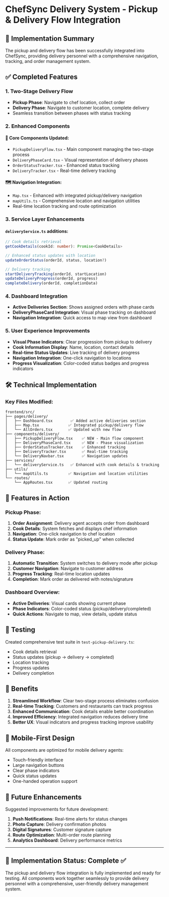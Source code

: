 # ChefSync Delivery System - Pickup & Delivery Flow Integration

## 🚚 Implementation Summary

The pickup and delivery flow has been successfully integrated into ChefSync, providing delivery personnel with a comprehensive navigation, tracking, and order management system.

## ✅ Completed Features

### 1. **Two-Stage Delivery Flow**

- **Pickup Phase**: Navigate to chef location, collect order
- **Delivery Phase**: Navigate to customer location, complete delivery
- Seamless transition between phases with status tracking

### 2. **Enhanced Components**

#### 📱 Core Components Updated:

- `PickupDeliveryFlow.tsx` - Main component managing the two-stage process
- `DeliveryPhaseCard.tsx` - Visual representation of delivery phases
- `OrderStatusTracker.tsx` - Enhanced status tracking
- `DeliveryTracker.tsx` - Real-time delivery tracking

#### 🗺️ Navigation Integration:

- `Map.tsx` - Enhanced with integrated pickup/delivery navigation
- `mapUtils.ts` - Comprehensive location and navigation utilities
- Real-time location tracking and route optimization

### 3. **Service Layer Enhancements**

#### `deliveryService.ts` additions:

```typescript
// Cook details retrieval
getCookDetails(cookId: number): Promise<CookDetails>

// Enhanced status updates with location
updateOrderStatus(orderId, status, location?)

// Delivery tracking
startDeliveryTracking(orderId, startLocation)
updateDeliveryProgress(orderId, progress)
completeDelivery(orderId, completionData)
```

### 4. **Dashboard Integration**

- **Active Deliveries Section**: Shows assigned orders with phase cards
- **DeliveryPhaseCard Integration**: Visual phase tracking on dashboard
- **Navigation Integration**: Quick access to map view from dashboard

### 5. **User Experience Improvements**

- **Visual Phase Indicators**: Clear progression from pickup to delivery
- **Cook Information Display**: Name, location, contact details
- **Real-time Status Updates**: Live tracking of delivery progress
- **Navigation Integration**: One-click navigation to locations
- **Progress Visualization**: Color-coded status badges and progress indicators

## 🛠️ Technical Implementation

### Key Files Modified:

```
frontend/src/
├── pages/delivery/
│   ├── Dashboard.tsx        ✅ Added active deliveries section
│   ├── Map.tsx             ✅ Integrated pickup/delivery flow
│   └── AllOrders.tsx       ✅ Updated with new flow
├── components/delivery/
│   ├── PickupDeliveryFlow.tsx    ✅ NEW - Main flow component
│   ├── DeliveryPhaseCard.tsx     ✅ NEW - Phase visualization
│   ├── OrderStatusTracker.tsx    ✅ Enhanced tracking
│   ├── DeliveryTracker.tsx       ✅ Real-time tracking
│   └── DeliveryNavbar.tsx        ✅ Navigation updates
├── services/
│   └── deliveryService.ts   ✅ Enhanced with cook details & tracking
├── utils/
│   └── mapUtils.ts         ✅ Navigation and location utilities
└── routes/
    └── AppRoutes.tsx       ✅ Updated routing
```

## 🎯 Features in Action

### Pickup Phase:

1. **Order Assignment**: Delivery agent accepts order from dashboard
2. **Cook Details**: System fetches and displays chef information
3. **Navigation**: One-click navigation to chef location
4. **Status Update**: Mark order as "picked_up" when collected

### Delivery Phase:

1. **Automatic Transition**: System switches to delivery mode after pickup
2. **Customer Navigation**: Navigate to customer address
3. **Progress Tracking**: Real-time location updates
4. **Completion**: Mark order as delivered with notes/signature

### Dashboard Overview:

- **Active Deliveries**: Visual cards showing current phase
- **Phase Indicators**: Color-coded status (pickup/delivery/completed)
- **Quick Actions**: Navigate to map, view details, update status

## 🧪 Testing

Created comprehensive test suite in `test-pickup-delivery.ts`:

- Cook details retrieval
- Status updates (pickup → delivery → completed)
- Location tracking
- Progress updates
- Delivery completion

## 🚀 Benefits

1. **Streamlined Workflow**: Clear two-stage process eliminates confusion
2. **Real-time Tracking**: Customers and restaurants can track progress
3. **Enhanced Communication**: Cook details enable better coordination
4. **Improved Efficiency**: Integrated navigation reduces delivery time
5. **Better UX**: Visual indicators and progress tracking improve usability

## 📱 Mobile-First Design

All components are optimized for mobile delivery agents:

- Touch-friendly interface
- Large navigation buttons
- Clear phase indicators
- Quick status updates
- One-handed operation support

## 🔧 Future Enhancements

Suggested improvements for future development:

1. **Push Notifications**: Real-time alerts for status changes
2. **Photo Capture**: Delivery confirmation photos
3. **Digital Signatures**: Customer signature capture
4. **Route Optimization**: Multi-order route planning
5. **Analytics Dashboard**: Delivery performance metrics

---

## 🎉 Implementation Status: Complete ✅

The pickup and delivery flow integration is fully implemented and ready for testing. All components work together seamlessly to provide delivery personnel with a comprehensive, user-friendly delivery management system.
